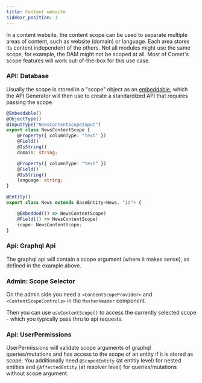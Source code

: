 ```yaml
---
title: Content website
sidebar_position: 1
---
```


In a content website, the content scope can be used to separate multiple areas of content, such as website (domain) or language. Each area stores its content independent of the others. Not all modules might use the same scope, for example, the DAM might not be scoped at all. Most of Comet's scope features will work out-of-the-box for this use case.


### API: Database

Usually the scope is stored in a "scope" object as an [embeddable](https://mikro-orm.io/docs/embeddables), which the API Generator will then use to create a standardized API that requires passing the scope.

```ts title="api/src/news/entities/news.entity.ts"
@Embeddable()
@ObjectType()
@InputType("NewsContentScopeInput")
export class NewsContentScope {
    @Property({ columnType: "text" })
    @Field()
    @IsString()
    domain: string;

    @Property({ columnType: "text" })
    @Field()
    @IsString()
    language: string;
}

@Entity()
export class News extends BaseEntity<News, "id"> {

    @Embedded(() => NewsContentScope)
    @Field(() => NewsContentScope)
    scope: NewsContentScope;
}
```

### Api: Graphql Api

The graphql api will contain a scope argument (where it makes sense), as defined in the example above.

### Admin: Scope Selector
On the admin side you need a `<ContentScopeProvider>` and `<ContentScopeControls>` in the `MasterHeader` component.

Then you can use `useContentScope()` to access the currently selected scope - which you typically pass thru to api requests.

### Api: UserPermissions

UserPermissions will validate scope arguments of graphql queries/mutations and has access to the scope of an entity if it is stored as scope. You additionally need `@ScopedEntity` (at entitiy level) for nested entities and `@AffectedEntity` (at resolver level) for queries/mutations without scope argument.

